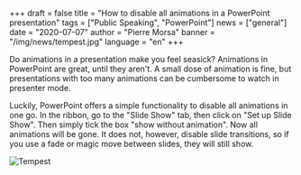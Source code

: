 +++
draft = false
title = "How to disable all animations in a PowerPoint presentation"
tags = ["Public Speaking", "PowerPoint"]
news = ["general"]
date = "2020-07-07"
author = "Pierre Morsa"
banner = "/img/news/tempest.jpg"
language = "en"
+++

Do animations in a presentation make you feel seasick? Animations in PowerPoint are great, until they aren't. A small dose of animation is fine, but presentations with too many animations can be cumbersome to watch in presenter mode.

Luckily, PowerPoint offers a simple functionality to disable all animations in one go. In the ribbon, go to the "Slide Show" tab, then click on "Set up Slide Show". Then simply tick the box "show without animation". Now all animations will be gone. It does not, however, disable slide transitions, so if you use a fade or magic move between slides, they will still show.

![Tempest](/img/news/tempest.jpg)